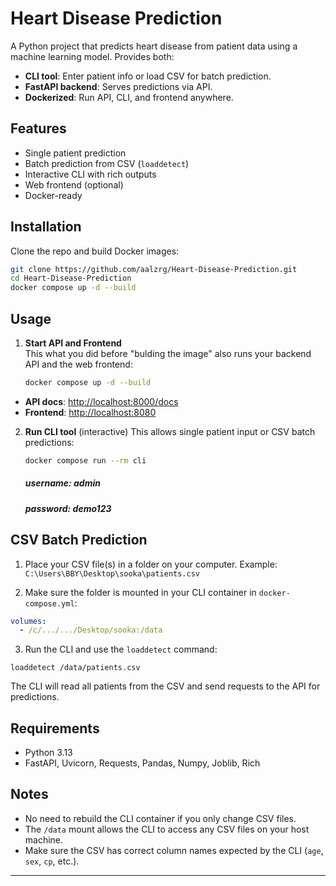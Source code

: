 

# Heart Disease Prediction

A Python project that predicts heart disease from patient data using a machine learning model. Provides both:

- **CLI tool**: Enter patient info or load CSV for batch prediction.
- **FastAPI backend**: Serves predictions via API.
- **Dockerized**: Run API, CLI, and frontend anywhere.

## Features
- Single patient prediction
- Batch prediction from CSV (`loaddetect`)
- Interactive CLI with rich outputs
- Web frontend (optional)
- Docker-ready

## Installation
Clone the repo and build Docker images:

```bash
git clone https://github.com/aalzrg/Heart-Disease-Prediction.git
cd Heart-Disease-Prediction
docker compose up -d --build
````

## Usage

1. **Start API and Frontend**  
   This what you did before "bulding the image" also runs your backend API and the web frontend:

   ```bash
   docker compose up -d --build
   ```

* **API docs**: [http://localhost:8000/docs](http://localhost:8000/docs)
* **Frontend**: [http://localhost:8080](http://localhost:8080)

2. **Run CLI tool** (interactive)
   This allows single patient input or CSV batch predictions:

   ```bash
   docker compose run --rm cli
   ```
   ##### username: admin
   ##### password: demo123

## CSV Batch Prediction

1. Place your CSV file(s) in a folder on your computer.
   Example: `C:\Users\BBY\Desktop\sooka\patients.csv`

2. Make sure the folder is mounted in your CLI container in `docker-compose.yml`:

```yaml
volumes:
  - /c/.../.../Desktop/sooka:/data
```

3. Run the CLI and use the `loaddetect` command:

```text
loaddetect /data/patients.csv
```

The CLI will read all patients from the CSV and send requests to the API for predictions.

## Requirements

* Python 3.13
* FastAPI, Uvicorn, Requests, Pandas, Numpy, Joblib, Rich

## Notes

* No need to rebuild the CLI container if you only change CSV files.
* The `/data` mount allows the CLI to access any CSV files on your host machine.
* Make sure the CSV has correct column names expected by the CLI (`age`, `sex`, `cp`, etc.).

---
